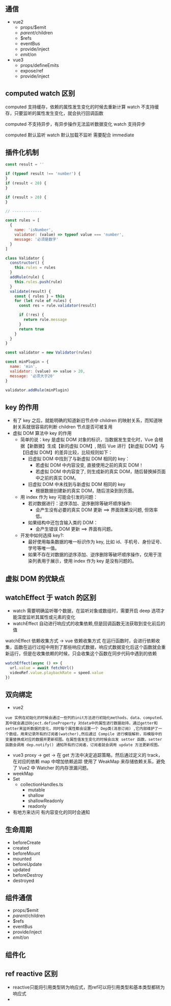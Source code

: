 ## 通信

- vue2
  - props/$emit
  - $parent/$children
  - $refs
  - eventBus
  - provide/inject
  - $emit/$on
- vue3
  - props/defineEmits
  - expose/ref
  - provide/inject

## computed watch 区别

computed 支持缓存，依赖的属性发生变化的时候去重新计算
watch 不支持缓存，只要监听的属性发生变化，就会执行回调函数

computed 不支持异步，有异步操作无法监听数据变化
watch 支持异步

computed 默认监听
watch 默认加载不监听 需要配合 immediate

## 插件化机制

```js
const result = ''

if (typeof result !== 'number') {
}
if (result < 20) {
}

if (result > 20) {
}

// -------------

const rules = [
  {
    name: 'isNumber',
    validator: (value) => typeof value === 'number',
    message: '必须是数字'
  }
]

class Validator {
  constructor() {
    this.rules = rules
  }
  addRule(rule) {
    this.rules.push(rule)
  }
  validate(result) {
    const { rules } = this
    for (let rule of rules) {
      const res = rule.validator(result)

      if (!res) {
        return rule.message
      }
      return true
    }
  }
}

const validator = new Validator(rules)

const minPlugin = {
  name: 'min',
  validator: (value) => value > 20,
  message: '必须大于20'
}

validator.addRule(minPlugin)
```

## key 的作用

- 有了 key 之后，就能明确的知道新旧节点中 children 的映射关系，而知道映射关系就很容易的判断 children 节点是否可被复用
- 虚拟 DOM 算法中 key 的作用
  - 简单的说：key 是虚拟 DOM 对象的标识，当数据发生变化时，Vue 会根据【新数据】生成【新的虚拟 DOM】,
    随后 Vue 进行【新虚拟 DOM】与【旧虚拟 DOM】的差异比较，比较规则如下：
    - 旧虚拟 DOM 中找到了与新虚拟 DOM 相同的 key：
      - 若虚拟 DOM 中内容没变, 直接使用之前的真实 DOM！
      - 若虚拟 DOM 中内容变了, 则生成新的真实 DOM，随后替换掉页面中之前的真实 DOM。
    - 旧虚拟 DOM 中未找到与新虚拟 DOM 相同的 key
      - 根据数据创建新的真实 DOM，随后渲染到到页面。
  - 用 index 作为 key 可能会引发的问题：
    - 若对数据进行：逆序添加、逆序删除等破坏顺序操作:
      - 会产生没有必要的真实 DOM 更新 ==> 界面效果没问题, 但效率低。
    - 如果结构中还包含输入类的 DOM：
      - 会产生错误 DOM 更新 ==> 界面有问题。
  - 开发中如何选择 key?:
    - 最好使用每条数据的唯一标识作为 key, 比如 id、手机号、身份证号、学号等唯一值。
    - 如果不存在对数据的逆序添加、逆序删除等破坏顺序操作，仅用于渲染列表用于展示，使用 index 作为 key 是没有问题的。

## 虚拟 DOM 的优缺点

## watchEffect 于 watch 的区别

- watch 需要明确监听哪个数据，在监听对象或数组时，需要开启 deep 选项才能深度监听其属性或元素的变化
- watchEffect 自动进行响应式的收集依赖,但是回调函数无法获取到变化前后的值

watchEffect 依赖收集方式 -> vue 依赖收集方式
在运行函数时，会进行依赖收集，函数在运行过程中用到了那些响应式数据，响应式数据变化后这个函数就会重新运行，但是在收集依赖的时候，只会收集这个函数在同步代码中遇到的依赖

```js
watchEffect(async () => {
  url.value = await fetchUrl()
  videoRef.value.playbackRate = speed.value
})
```

## 双向绑定

- vue2

```text
vue 实例在初始化的时候会通过一些列的init方法进行初始化methods、data、computed、其中就会通过Object.defineProperty 对data中的属性进行数据劫持，通过getter和setter来监听数据的变化，同时每个属性都会设置一个 Dep类(消息订阅) ,它内部维护了一个数组，用来记录所有的订阅者(watcher),然后通过 Compile 进行模版解析，将模版中的变量替换成对应的数据并更新视图。在属性值发生变化的时候会出发 setter 函数，setter 函数会调用 dep.notify() 通知所有的订阅者，订阅者就会调用 update 方法更新视图。
```

- vue3
  proxy -> get ->
  在 get 方法中决定追踪策略，然后通过定义的 track，在对应的依赖 map 中增加依赖追踪
  使用了 WeakMap 来存储依赖关系，避免了 Vue2 中 Watcher 的内存泄漏问题。
- weekMap
- Set
  - collectionHandles.ts
    - mutable
    - shallow
    - shallowReadonly
    - readonly
- 有地方来访问 有内容变化的同时会通知
  <!-- WeakMap set -->

## 生命周期

- beforeCreate
- created
- beforeMount
- mounted
- beforeUpdate
- updated
- beforeDestroy
- destroyed

## 组件通信

- props/$emit
- $parent/$children
- $refs
- eventBus
- provide/inject
- $emit/$on

## 组件化

## ref reactive 区别
  - reactive只能将引用类型转为响应式，而ref可以将引用类型和基本类型都转为响应式
  - 
